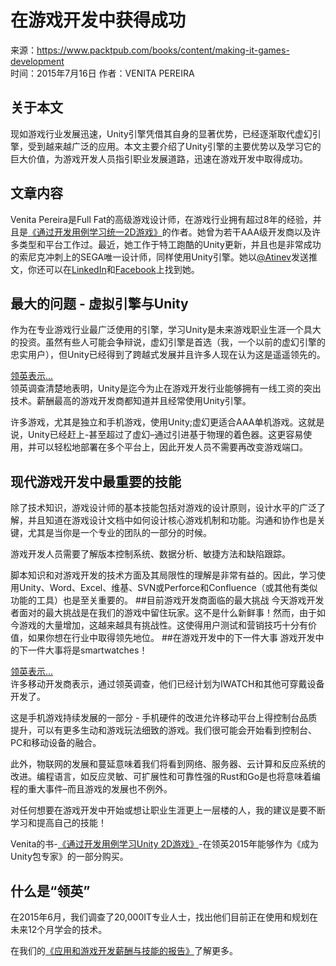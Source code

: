# 在游戏开发中获得成功 
来源：https://www.packtpub.com/books/content/making-it-games-development  
时间：2015年7月16日
作者：VENITA PEREIRA  
## 关于本文
现如游戏行业发展迅速，Unity引擎凭借其自身的显著优势，已经逐渐取代虚幻引擎，受到越来越广泛的应用。本文主要介绍了Unity引擎的主要优势以及学习它的巨大价值，为游戏开发人员指引职业发展道路，迅速在游戏开发中取得成功。
## 文章内容
Venita Pereira是Full Fat的高级游戏设计师，在游戏行业拥有超过8年的经验，并且是[《通过开发用例学习统一2D游戏》](https://www.packtpub.com/game-development/unity-2d-game-development-example-beginner’s-guide-raw)的作者。她曾为若干AAA级开发商以及许多类型和平台工作过。最近，她工作于特工跑酷的Unity更新，并且也是非常成功的索尼克冲刺上的SEGA唯一设计师，同样使用Unity引擎。她以[@Atinev](https://twitter.com/Atinev)发送推文，你还可以在[LinkedIn](https://www.linkedin.com/pub/venita-pereira/3/551/899)和[Facebook](https://www.facebook.com/venita.pereira.7)上找到她。
## 最大的问题 - 虚拟引擎与Unity
作为在专业游戏行业最广泛使用的引擎，学习Unity是未来游戏职业生涯一个具大的投资。虽然有些人可能会争辩说，虚幻引擎是首选（我，一个以前的虚幻引擎的忠实用户），但Unity已经得到了跨越式发展并且许多人现在认为这是遥遥领先的。

[领英表示...](https://www.packtpub.com/skillup/app-dev-salary-report)  
领英调查清楚地表明，Unity是迄今为止在游戏开发行业能够拥有一线工资的突出技术。薪酬最高的游戏开发商都知道并且经常使用Unity引擎。

许多游戏，尤其是独立和手机游戏，使用Unity;虚幻更适合AAA单机游戏。这就是说，Unity已经赶上-甚至超过了虚幻–通过引进基于物理的着色器。这更容易使用，并可以轻松地部署在多个平台上，因此开发人员不需要再改变游戏端口。
## 现代游戏开发中最重要的技能
除了技术知识，游戏设计师的基本技能包括对游戏的设计原则，设计水平的广泛了解，并且知道在游戏设计文档中如何设计核心游戏机制和功能。沟通和协作也是关键，尤其是当你是一个专业的团队的一部分的时候。

游戏开发人员需要了解版本控制系统、数据分析、敏捷方法和缺陷跟踪。

脚本知识和对游戏开发的技术方面及其局限性的理解是非常有益的。因此，学习使用Unity、Word、Excel、维基、SVN或Perforce和Confluence（或其他有类似功能的工具）也是至关重要的。
##目前游戏开发商面临的最大挑战
今天游戏开发者面对的最大挑战是在我们的游戏中留住玩家。这不是什么新鲜事！然而，由于如今游戏的大量增加，这越来越具有挑战性。这使得用户测试和营销技巧十分有价值，如果你想在行业中取得领先地位。
##在游戏开发中的下一件大事
游戏开发中的下一件大事将是smartwatches！

[领英表示...](https://www.packtpub.com/skillup/app-dev-salary-report)  
许多移动开发商表示，通过领英调查，他们已经计划为IWATCH和其他可穿戴设备开发了。

这是手机游戏持续发展的一部分 - 手机硬件的改进允许移动平台上得控制台品质提升，可以有更多生动和游戏玩法细致的游戏。我们很可能会开始看到控制台、PC和移动设备的融合。

此外，物联网的发展和蔓延意味着我们将看到网络、服务器、云计算和反应系统的改进。编程语言，如反应灵敏、可扩展性和可靠性强的Rust和Go是也将意味着编程的重大事件–而且游戏的发展也不例外。

对任何想要在游戏开发中开始或想让职业生涯更上一层楼的人，我的建议是要不断学习和提高自己的技能！

Venita的书-[《通过开发用例学习Unity 2D游戏》](https://www.packtpub.com/game-development/unity-2d-game-development-example-beginner’s-guide-raw)-在领英2015年能够作为《成为Unity包专家》的一部分购买。
## 什么是“领英”
在2015年6月，我们调查了20,000IT专业人士，找出他们目前正在使用和规划在未来12个月学会的技术。

在我们的[《应用和游戏开发薪酬与技能的报告》](https://www.packtpub.com/skillup/app-dev-salary-report)了解更多。

